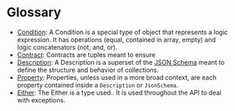 # Glossary

- [Condition](/aeria/condition): A Condition is a special type of object that represents a logic expression. It has operations (equal, contained in array, empty) and logic concatenators (not, and, or).
- [Contract](/aeria/contracts): Contracts are tuples meant to ensure
- [Description](/aeria/description): A Description is a superset of the [JSON Schema](https://json-schema.org/) meant to define the structure and behavior of collections.
- [Property](/aeria/property): Properties, unless used in a more broad context, are each property contained inside a `Description` or `JsonSchema`.
- [Either](/aeria/either): The Either is a type used . It is used throughout the API to deal with exceptions.
